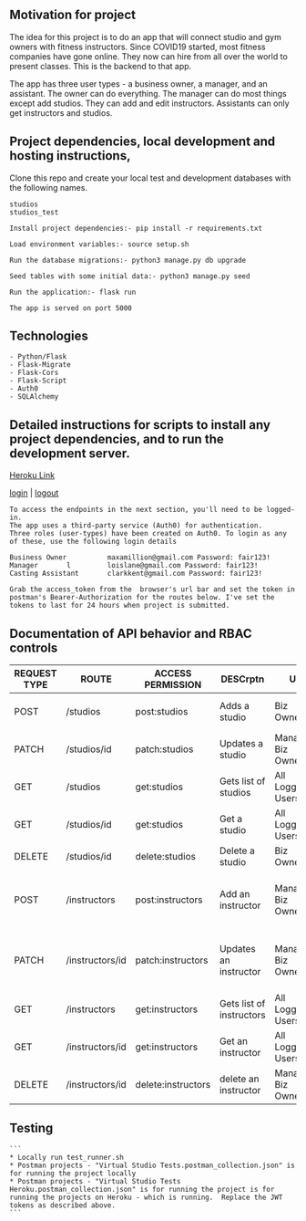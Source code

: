 







## Motivation for project

The idea for this project is to do an app that will connect studio and gym owners with fitness instructors.  Since COVID19 started, most 
fitness companies have gone online.  They now can hire from all over the world to present classes.  This is the backend to that app. 

The app has three user types - a business owner, a manager, and an assistant.  The owner can do everything.  The manager can do most things except add studios. They can add and edit instructors.  Assistants can only get instructors and studios.  

## Project dependencies, local development and hosting instructions,

Clone this repo and create your local test and development databases with the following names.

    studios     
    studios_test

    Install project dependencies:- pip install -r requirements.txt

    Load environment variables:- source setup.sh

    Run the database migrations:- python3 manage.py db upgrade
    
    Seed tables with some initial data:- python3 manage.py seed

    Run the application:- flask run

    The app is served on port 5000


## Technologies

    - Python/Flask
    - Flask-Migrate
    - Flask-Cors
    - Flask-Script
    - Auth0
    - SQLAlchemy
  

## Detailed instructions for scripts to install any project dependencies, and to run the development server.
[Heroku Link](https://studioshub-api.herokuapp.com/)

[login](https://tomariken.auth0.com/authorize?audience=studios&response_type=token&client_id=4B2JZKN2Zsgmxx3a7A90RdsubfTfhVNC&redirect_uri=http://localhost:8080/login-results) |
[logout](https://tomariken.auth0.com/v2/logout)


    To access the endpoints in the next section, you'll need to be logged-in.
    The app uses a third-party service (Auth0) for authentication.
    Three roles (user-types) have been created on Auth0. To login as any of these, use the following login details

    Business Owner          maxamillion@gmail.com Password: fair123!
    Manager       l         loislane@gmail.com Password: fair123!
    Casting Assistant       clarkkent@gmail.com Password: fair123!

    Grab the access_token from the  browser's url bar and set the token in postman's Bearer-Authorization for the routes below. I've set the tokens to last for 24 hours when project is submitted. 


## Documentation of API behavior and RBAC controls

| REQUEST TYPE | ROUTE | ACCESS PERMISSION | DESCrptn | USER | BODY |
| ------------- | ----- | ------------- | ------------- |------------- | ------------- |
| POST | /studios | post:studios | Adds a studio | Biz OwnerONLY | { bizname:"String", opening_date:"YYYY-MM-DD" } |
| PATCH | /studios/id | patch:studios | Updates a studio |Manager & Biz OwnerONLY | { bizname:"String", opening_date:"YYYY-MM-DD" } |
| GET | /studios | get:studios | Gets list of studios | All LoggedIn Users | N/A |
| GET | /studios/id | get:studios | Get a studio | All LoggedIn Users | N/A |
| DELETE | /studios/id | delete:studios | Delete a studio | Biz OwnerONLY | N/A |
| POST | /instructors | post:instructors | Add an instructor | Manager & Biz OwnerONLY | { name:"String", age:"Number", gender:"String" class_type: "class type" } |
| PATCH | /instructors/id | patch:instructors | Updates an instructor | Manager & Biz OwnerONLY | { name:" String", age:" Number" gender:" String" class_type: "class type"} |
| GET | /instructors | get:instructors | Gets list of instructors| All LoggedIn Users| N/A |
| GET | /instructors/id | get:instructors | Get an instructor | All LoggedIn Users| N/A |
| DELETE | /instructors/id | delete:instructors | delete an instructor | Manager & Biz OwnerONLY | N/A |


## Testing
    ```
    * Locally run test_runner.sh
    * Postman projects - "Virtual Studio Tests.postman_collection.json" is for running the project locally
    * Postman projects - "Virtual Studio Tests Heroku.postman_collection.json" is for running the project is for running the projects on Heroku - which is running.  Replace the JWT tokens as described above. 
    ```







